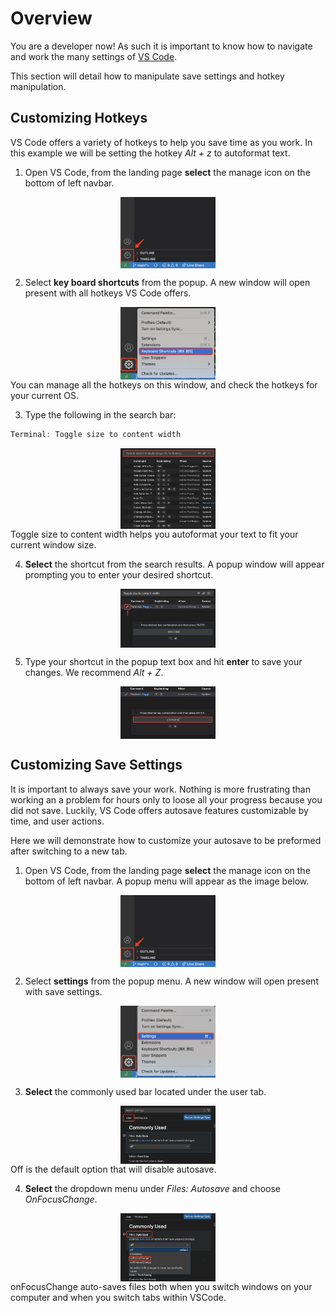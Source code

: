 # Overview

You are a developer now! As such it is important to know how to navigate and work the many settings of [VS Code](https://code.visualstudio.com/learn). 

This section will detail how to manipulate save settings and hotkey manipulation.

## Customizing Hotkeys

VS Code offers a variety of hotkeys to help you save time as you work. In this example we will be setting the hotkey _Alt + z_ to autoformat text.

1. Open VS Code, from the landing page **select** the manage icon on the bottom of left navbar. 
<img src="../images/setting0.jpg" alt="VS Code side bar" style="display: block;margin-left: auto;margin-right: auto;width:30%;max-width:500px">

2. Select **key board shortcuts** from the popup. A new window will open present with all hotkeys VS Code offers. 
<img src="../images/setting1.jpg" alt="VS Code side bar" style="display: block;margin-left: auto;margin-right: auto;width:30%;max-width:500px">
You can manage all the hotkeys on this window, and check the hotkeys for your current OS.

3. Type the following in the search bar:

```{.js .annotate}
Terminal: Toggle size to content width
```
<img src="../images/setting2.jpg" alt="VS Code side bar" style="display: block;margin-left: auto;margin-right: auto;width:30%;max-width:500px">
Toggle size to content width helps you autoformat your text to fit your current window size.

4. **Select** the shortcut from the search results. A popup window will appear prompting you to enter your desired shortcut.
<img src="../images/setting3.jpg" alt="VS Code side bar" style="display: block;margin-left: auto;margin-right: auto;width:30%;max-width:500px">

5. Type your shortcut in the popup text box and hit **enter** to save your changes. We recommend _Alt + Z_. 
<img src="../images/setting4.jpg" alt="VS Code side bar" style="display: block;margin-left: auto;margin-right: auto;width:30%;max-width:500px">

## Customizing Save Settings

It is important to always save your work. Nothing is more frustrating than working an a problem for hours only to loose all your progress because you did not save. Luckily, VS Code offers autosave features customizable by time, and user actions.

Here we will demonstrate how to customize your autosave to be preformed after switching to a new tab.

1. Open VS Code, from the landing page **select** the manage icon on the bottom of left navbar. A popup menu will appear as the image below.
<img src="../images/setting0.jpg" alt="VS Code side bar" style="display: block;margin-left: auto;margin-right: auto;width:30%;max-width:500px">

2. Select **settings** from the popup menu. A new window will open present with save settings.
<img src="../images/setting5.jpg" alt="VS Code side bar" style="display: block;margin-left: auto;margin-right: auto;width:30%;max-width:500px">

3. **Select** the commonly used bar located under the user tab.
<img src="../images/setting6.jpg" alt="VS Code side bar" style="display: block;margin-left: auto;margin-right: auto;width:30%;max-width:500px">
Off is the default option that will disable autosave.

4. **Select** the dropdown menu under _Files: Autosave_ and choose _OnFocusChange_.
<img src="../images/setting7.jpg" alt="VS Code side bar" style="display: block;margin-left: auto;margin-right: auto;width:30%;max-width:500px">
onFocusChange auto-saves files both when you switch windows on your computer and when you switch tabs within VSCode.
